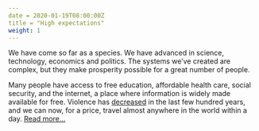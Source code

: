 ```yaml
---
date = 2020-01-19T08:00:00Z
title = "High expectations"
weight: 1
---
```


We have come so far as a species. We have advanced in science, technology, economics and politics. The systems we’ve created are complex, but they make prosperity possible for a great number of people.  
  
Many people have access to free education, affordable health care, social security, and the internet, a place where information is widely made available for free. Violence has [decreased](https://en.wikipedia.org/wiki/The_Better_Angels_of_Our_Nature) in the last few hundred years, and we can now, for a price, travel almost anywhere in the world within a day. [Read more...](https://jorrit.co/posts/high-expectations)

